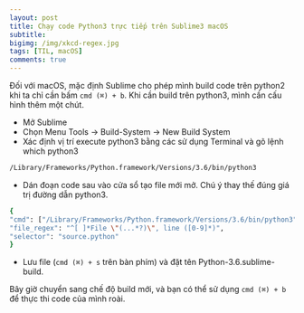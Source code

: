```yaml
---
layout: post
title: Chạy code Python3 trực tiếp trên Sublime3 macOS
subtitle: 
bigimg: /img/xkcd-regex.jpg
tags: [TIL, macOS]
comments: true
---
```


Đối với macOS, mặc định Sublime cho phép mình build code trên python2 khi ta chỉ cần bấm `cmd (⌘) + b`. Khi cần build trên python3, mình cần cấu hình thêm một chút.

- Mở Sublime
- Chọn Menu Tools -> Build-System -> New Build System
- Xác định vị trí execute python3 bằng các sử dụng Terminal và gõ lệnh which python3

```sh
/Library/Frameworks/Python.framework/Versions/3.6/bin/python3
```
- Dán đoạn code sau vào cửa sổ tạo file mới mở. Chú ý thay thế đúng giá trị đường dẫn python3.
```sh
{
"cmd": ["/Library/Frameworks/Python.framework/Versions/3.6/bin/python3", "-u", "$file"],
"file_regex": "^[ ]*File \"(...*?)\", line ([0-9]*)",
"selector": "source.python"
}
```
- Lưu file (`cmd (⌘) + s` trên bàn phím) và đặt tên Python-3.6.sublime-build.

Bây giờ chuyển sang chế độ build mới, và bạn có thể sử dụng `cmd (⌘) + b` để thực thi code của mình roài.
